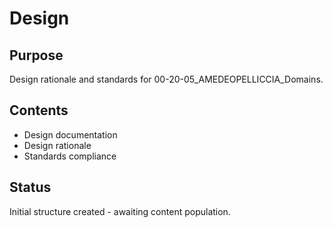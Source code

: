 # Design

## Purpose
Design rationale and standards for 00-20-05_AMEDEOPELLICCIA_Domains.

## Contents
- Design documentation
- Design rationale
- Standards compliance

## Status
Initial structure created - awaiting content population.
